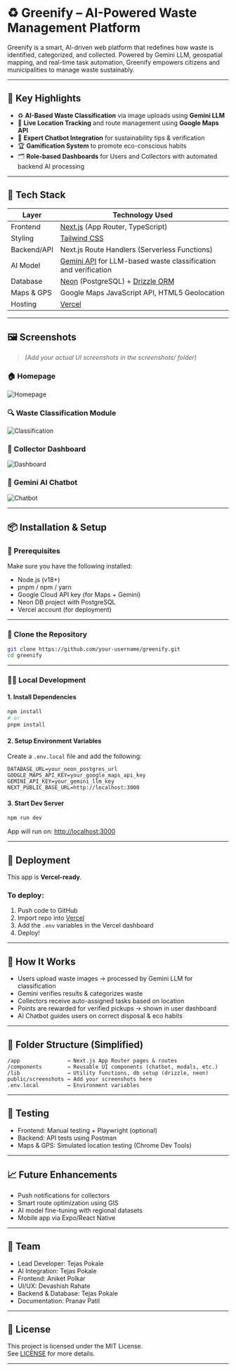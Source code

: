 # ♻️ Greenify – AI-Powered Waste Management Platform

Greenify is a smart, AI-driven web platform that redefines how waste is identified, categorized, and collected. Powered by Gemini LLM, geospatial mapping, and real-time task automation, Greenify empowers citizens and municipalities to manage waste sustainably.

---

## 🌟 Key Highlights

- ♻️ **AI-Based Waste Classification** via image uploads using **Gemini LLM**
- 📍 **Live Location Tracking** and route management using **Google Maps API**
- 🧠 **Expert Chatbot Integration** for sustainability tips & verification
- 🏆 **Gamification System** to promote eco-conscious habits
- 🗂️ **Role-based Dashboards** for Users and Collectors with automated backend AI processing

---

## 🧩 Tech Stack

| Layer        | Technology Used                           |
|--------------|--------------------------------------------|
| Frontend     | [Next.js](https://nextjs.org/) (App Router, TypeScript) |
| Styling      | [Tailwind CSS](https://tailwindcss.com/)  |
| Backend/API  | Next.js Route Handlers (Serverless Functions) |
| AI Model     | [Gemini API](https://ai.google.dev/) for LLM-based waste classification and verification |
| Database     | [Neon](https://neon.tech/) (PostgreSQL) + [Drizzle ORM](https://orm.drizzle.team/) |
| Maps & GPS   | Google Maps JavaScript API, HTML5 Geolocation |
| Hosting      | [Vercel](https://vercel.com/)             |

---

## 🖼️ Screenshots

> *(Add your actual UI screenshots in the screenshots/ folder)*

### 🏠 Homepage  
![Homepage](screenshots/homepage.png)

### 🔍 Waste Classification Module  
![Classification](screenshots/classification.png)

### 🚛 Collector Dashboard  
![Dashboard](screenshots/dashboard.png)

### 🧠 Gemini AI Chatbot  
![Chatbot](screenshots/chatbot.png)

---

## 📦 Installation & Setup

### 🔧 Prerequisites

Make sure you have the following installed:

- Node.js (v18+)
- pnpm / npm / yarn
- Google Cloud API key (for Maps + Gemini)
- Neon DB project with PostgreSQL
- Vercel account (for deployment)

---

### 📁 Clone the Repository

```bash
git clone https://github.com/your-username/greenify.git
cd greenify
```

---

### 🧑‍💻 Local Development

#### 1. Install Dependencies

```bash
npm install
# or
pnpm install
```

#### 2. Setup Environment Variables

Create a `.env.local` file and add the following:

```env
DATABASE_URL=your_neon_postgres_url
GOOGLE_MAPS_API_KEY=your_google_maps_api_key
GEMINI_API_KEY=your_gemini_llm_key
NEXT_PUBLIC_BASE_URL=http://localhost:3000
```

#### 3. Start Dev Server

```bash
npm run dev
```

App will run on: [http://localhost:3000](http://localhost:3000)

---

## 🚀 Deployment

This app is **Vercel-ready**.

### To deploy:

1. Push code to GitHub
2. Import repo into [Vercel](https://vercel.com/)
3. Add the `.env` variables in the Vercel dashboard
4. Deploy!

---

## 🧠 How It Works

- Users upload waste images → processed by Gemini LLM for classification
- Gemini verifies results & categorizes waste
- Collectors receive auto-assigned tasks based on location
- Points are rewarded for verified pickups → shown in user dashboard
- AI Chatbot guides users on correct disposal & eco habits

---

## 🔄 Folder Structure (Simplified)

```
/app               → Next.js App Router pages & routes
/components        → Reusable UI components (chatbot, modals, etc.)
/lib               → Utility functions, db setup (drizzle, neon)
public/screenshots → Add your screenshots here
.env.local         → Environment variables
```

---

## 🧪 Testing

- Frontend: Manual testing + Playwright (optional)
- Backend: API tests using Postman
- Maps & GPS: Simulated location testing (Chrome Dev Tools)

---

## 📈 Future Enhancements

- Push notifications for collectors
- Smart route optimization using GIS
- AI model fine-tuning with regional datasets
- Mobile app via Expo/React Native

---

## 🤝 Team

- Lead Developer: Tejas Pokale
- AI Integration: Tejas Pokale
- Frontend: Aniket Polkar
- UI/UX: Devashish Rahate
- Backend & Database: Tejas Pokale
- Documentation: Pranav Patil

---

## 📄 License

This project is licensed under the MIT License.  
See [LICENSE](LICENSE) for more details.

---
